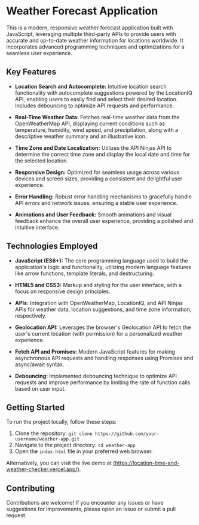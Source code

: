 # Weather Forecast Application

This is a modern, responsive weather forecast application built with JavaScript, leveraging multiple third-party APIs to provide users with accurate and up-to-date weather information for locations worldwide. It incorporates advanced programming techniques and optimizations for a seamless user experience.

## Key Features

- **Location Search and Autocomplete:** Intuitive location search functionality with autocomplete suggestions powered by the LocationIQ API, enabling users to easily find and select their desired location. Includes debouncing to optimize API requests and performance.

- **Real-Time Weather Data:** Fetches real-time weather data from the OpenWeatherMap API, displaying current conditions such as temperature, humidity, wind speed, and precipitation, along with a descriptive weather summary and an illustrative icon.

- **Time Zone and Date Localization:** Utilizes the API Ninjas API to determine the correct time zone and display the local date and time for the selected location.

- **Responsive Design:** Optimized for seamless usage across various devices and screen sizes, providing a consistent and delightful user experience.

- **Error Handling:** Robust error handling mechanisms to gracefully handle API errors and network issues, ensuring a stable user experience.

- **Animations and User Feedback:** Smooth animations and visual feedback enhance the overall user experience, providing a polished and intuitive interface.

## Technologies Employed

- **JavaScript (ES6+):** The core programming language used to build the application's logic and functionality, utilizing modern language features like arrow functions, template literals, and destructuring.

- **HTML5 and CSS3:** Markup and styling for the user interface, with a focus on responsive design principles.

- **APIs:** Integration with OpenWeatherMap, LocationIQ, and API Ninjas APIs for weather data, location suggestions, and time zone information, respectively.

- **Geolocation API:** Leverages the browser's Geolocation API to fetch the user's current location (with permission) for a personalized weather experience.

- **Fetch API and Promises:** Modern JavaScript features for making asynchronous API requests and handling responses using Promises and async/await syntax.

- **Debouncing:** Implemented debouncing technique to optimize API requests and improve performance by limiting the rate of function calls based on user input.

## Getting Started

To run the project locally, follow these steps:

1. Clone the repository: `git clone https://github.com/your-username/weather-app.git`
2. Navigate to the project directory: `cd weather-app`
3. Open the `index.html` file in your preferred web browser.

Alternatively, you can visit the live demo at [(https://location-time-and-weather-checker.vercel.app/)](https://location-time-and-weather-checker.vercel.app/).

## Contributing

Contributions are welcome! If you encounter any issues or have suggestions for improvements, please open an issue or submit a pull request.
